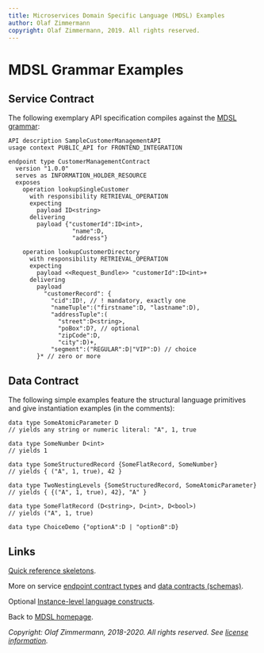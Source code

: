 ```yaml
---
title: Microservices Domain Specific Language (MDSL) Examples
author: Olaf Zimmermann
copyright: Olaf Zimmermann, 2019. All rights reserved.
---
```


MDSL Grammar Examples
=====================


## Service Contract
The following exemplary API specification compiles against the [MDSL grammar](https://github.com/socadk/MDSL/blob/master/dslws/org.map.mdsl.parent/org.map.mdsl/src/org/map/mdsl/MDSL.xtext): 

<!-- TODO feature error reporting and versioning of data types (see change log in readme, v0.98, v0.99)-->
<!-- TODO convert this to Swagger etc. (needs support for choice) -->

~~~
API description SampleCustomerManagementAPI
usage context PUBLIC_API for FRONTEND_INTEGRATION 

endpoint type CustomerManagementContract
  version "1.0.0"
  serves as INFORMATION_HOLDER_RESOURCE
  exposes 
  	operation lookupSingleCustomer 
	  with responsibility RETRIEVAL_OPERATION 
	  expecting 
		payload ID<string> 
	  delivering  
		payload {"customerId":ID<int>,
		          "name":D,
		          "address"} 
				
  	operation lookupCustomerDirectory
	  with responsibility RETRIEVAL_OPERATION
	  expecting 
		payload <<Request_Bundle>> "customerId":ID<int>+ 
	  delivering
		payload
		  "customerRecord": { 
			"cid":ID!, // ! mandatory, exactly one
			"nameTuple":("firstname":D, "lastname":D), 
			"addressTuple":(
			  "street":D<string>, 
			  "poBox":D?, // optional
			  "zipCode":D, 
			  "city":D)+,
			"segment":("REGULAR":D|"VIP":D) // choice 
		}* // zero or more
~~~

<!-- some text from service contract page could be copied or moved here -->

## Data Contract

The following simple examples feature the structural language primitives and give instantiation examples (in the comments):

~~~
data type SomeAtomicParameter D 
// yields any string or numeric literal: "A", 1, true

data type SomeNumber D<int> 
// yields 1

data type SomeStructuredRecord {SomeFlatRecord, SomeNumber} 
// yields { ("A", 1, true), 42 }

data type TwoNestingLevels {SomeStructuredRecord, SomeAtomicParameter} 
// yields { {("A", 1, true), 42}, "A" }

data type SomeFlatRecord (D<string>, D<int>, D<bool>) 
// yields ("A", 1, true)

data type ChoiceDemo {"optionA":D | "optionB":D}
~~~

<!-- could try {% raw %} ... {% endraw %} above /MDSL wrapper in WT pattern) (?) -->

## Links

[Quick reference skeletons](./quickreference). 

More on service [endpoint contract types](./servicecontract) and [data contracts (schemas)](./datacontract). 

Optional [Instance-level language constructs](./optionalparts).

Back to [MDSL homepage](./index). 

*Copyright: Olaf Zimmermann, 2018-2020. All rights reserved. See [license information](https://github.com/socadk/MDSL/blob/master/LICENSE).*

<!-- *EOF* -->